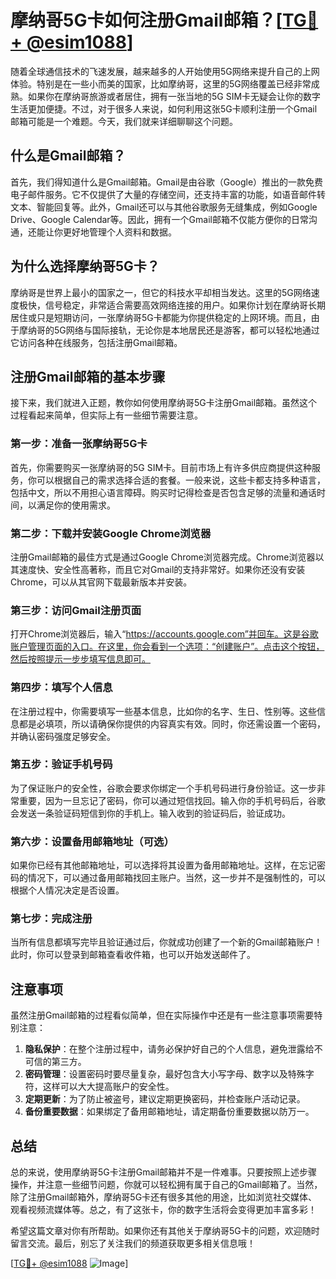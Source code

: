 # 摩纳哥5G卡如何注册Gmail邮箱？[[TG💪+ @esim1088](https://t.me/s/esim1088)]

随着全球通信技术的飞速发展，越来越多的人开始使用5G网络来提升自己的上网体验。特别是在一些小而美的国家，比如摩纳哥，这里的5G网络覆盖已经非常成熟。如果你在摩纳哥旅游或者居住，拥有一张当地的5G SIM卡无疑会让你的数字生活更加便捷。不过，对于很多人来说，如何利用这张5G卡顺利注册一个Gmail邮箱可能是一个难题。今天，我们就来详细聊聊这个问题。

## 什么是Gmail邮箱？

首先，我们得知道什么是Gmail邮箱。Gmail是由谷歌（Google）推出的一款免费电子邮件服务。它不仅提供了大量的存储空间，还支持丰富的功能，如语音邮件转文本、智能回复等。此外，Gmail还可以与其他谷歌服务无缝集成，例如Google Drive、Google Calendar等。因此，拥有一个Gmail邮箱不仅能方便你的日常沟通，还能让你更好地管理个人资料和数据。

## 为什么选择摩纳哥5G卡？

摩纳哥是世界上最小的国家之一，但它的科技水平却相当发达。这里的5G网络速度极快，信号稳定，非常适合需要高效网络连接的用户。如果你计划在摩纳哥长期居住或只是短期访问，一张摩纳哥5G卡都能为你提供稳定的上网环境。而且，由于摩纳哥的5G网络与国际接轨，无论你是本地居民还是游客，都可以轻松地通过它访问各种在线服务，包括注册Gmail邮箱。

## 注册Gmail邮箱的基本步骤

接下来，我们就进入正题，教你如何使用摩纳哥5G卡注册Gmail邮箱。虽然这个过程看起来简单，但实际上有一些细节需要注意。

### 第一步：准备一张摩纳哥5G卡

首先，你需要购买一张摩纳哥的5G SIM卡。目前市场上有许多供应商提供这种服务，你可以根据自己的需求选择合适的套餐。一般来说，这些卡都支持多种语言，包括中文，所以不用担心语言障碍。购买时记得检查是否包含足够的流量和通话时间，以满足你的使用需求。

### 第二步：下载并安装Google Chrome浏览器

注册Gmail邮箱的最佳方式是通过Google Chrome浏览器完成。Chrome浏览器以其速度快、安全性高著称，而且它对Gmail的支持非常好。如果你还没有安装Chrome，可以从其官网下载最新版本并安装。

### 第三步：访问Gmail注册页面

打开Chrome浏览器后，输入“https://accounts.google.com”并回车。这是谷歌账户管理页面的入口。在这里，你会看到一个选项：“创建账户”。点击这个按钮，然后按照提示一步步填写信息即可。

### 第四步：填写个人信息

在注册过程中，你需要填写一些基本信息，比如你的名字、生日、性别等。这些信息都是必填项，所以请确保你提供的内容真实有效。同时，你还需设置一个密码，并确认密码强度足够安全。

### 第五步：验证手机号码

为了保证账户的安全性，谷歌会要求你绑定一个手机号码进行身份验证。这一步非常重要，因为一旦忘记了密码，你可以通过短信找回。输入你的手机号码后，谷歌会发送一条验证码短信到你的手机上。输入收到的验证码后，验证成功。

### 第六步：设置备用邮箱地址（可选）

如果你已经有其他邮箱地址，可以选择将其设置为备用邮箱地址。这样，在忘记密码的情况下，可以通过备用邮箱找回主账户。当然，这一步并不是强制性的，可以根据个人情况决定是否设置。

### 第七步：完成注册

当所有信息都填写完毕且验证通过后，你就成功创建了一个新的Gmail邮箱账户！此时，你可以登录到邮箱查看收件箱，也可以开始发送邮件了。

## 注意事项

虽然注册Gmail邮箱的过程看似简单，但在实际操作中还是有一些注意事项需要特别注意：

1. **隐私保护**：在整个注册过程中，请务必保护好自己的个人信息，避免泄露给不可信的第三方。
2. **密码管理**：设置密码时要尽量复杂，最好包含大小写字母、数字以及特殊字符，这样可以大大提高账户的安全性。
3. **定期更新**：为了防止被盗号，建议定期更换密码，并检查账户活动记录。
4. **备份重要数据**：如果绑定了备用邮箱地址，请定期备份重要数据以防万一。

## 总结

总的来说，使用摩纳哥5G卡注册Gmail邮箱并不是一件难事。只要按照上述步骤操作，并注意一些细节问题，你就可以轻松拥有属于自己的Gmail邮箱了。当然，除了注册Gmail邮箱外，摩纳哥5G卡还有很多其他的用途，比如浏览社交媒体、观看视频流媒体等。总之，有了这张卡，你的数字生活将会变得更加丰富多彩！

希望这篇文章对你有所帮助。如果你还有其他关于摩纳哥5G卡的问题，欢迎随时留言交流。最后，别忘了关注我们的频道获取更多相关信息哦！

[[TG💪+ @esim1088](https://t.me/s/esim1088) ![Image](https://i.postimg.cc/4NQfJmqS/Snipaste-2025-05-13-00-14-12.png)]